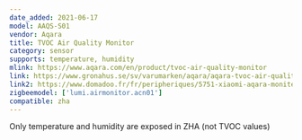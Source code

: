 ```yaml
---
date_added: 2021-06-17
model: AAQS-S01
vendor: Aqara
title: TVOC Air Quality Monitor
category: sensor
supports: temperature, humidity
mlink: https://www.aqara.com/en/product/tvoc-air-quality-monitor
link: https://www.gronahus.se/sv/varumarken/aqara/aqara-tvoc-air-quality-monitor.html
link2: https://www.domadoo.fr/fr/peripheriques/5751-xiaomi-aqara-moniteur-de-qualite-d-air-zigbee-30-temp-hum-covt-6970504214644.html
zigbeemodel: ['lumi.airmonitor.acn01']
compatible: zha
---
```

Only temperature and humidity are exposed in ZHA (not TVOC values)